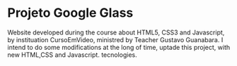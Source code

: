# Projeto Google Glass
 Website developed during the course about HTML5, CSS3 and Javascript, by instituation CursoEmVideo, ministred by Teacher Gustavo Guanabara. I intend to do some modifications at the long of time, uptade this project, with new HTML,CSS and Javascript. tecnologies.
